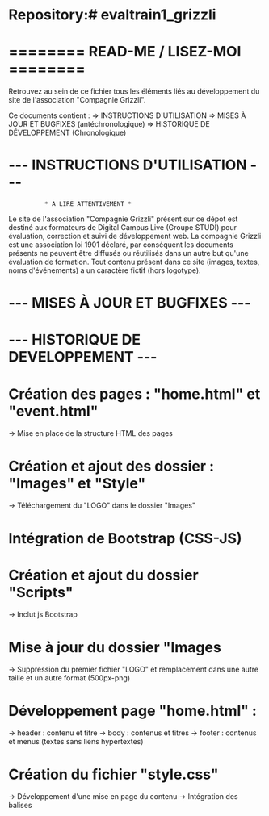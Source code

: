# Repository:# evaltrain1_grizzli

# ======== READ-ME / LISEZ-MOI ======== #

Retrouvez au sein de ce fichier tous les éléments liés au développement du site de l'association "Compagnie Grizzli".

Ce documents contient :
=> INSTRUCTIONS D'UTILISATION
=> MISES À JOUR ET BUGFIXES (antéchronologique)
=> HISTORIQUE DE DÉVELOPPEMENT (Chronologique)

# --- INSTRUCTIONS D'UTILISATION --- #

              * A LIRE ATTENTIVEMENT *

Le site de l'association "Compagnie Grizzli" présent sur ce dépot est destiné aux formateurs de Digital Campus Live (Groupe STUDI) pour évaluation, correction et suivi de développement web. La compagnie Grizzli est une association loi 1901 déclaré, par conséquent les documents présents ne peuvent être diffusés ou réutilisés dans un autre but qu'une évaluation de formation. Tout contenu présent dans ce site (images, textes, noms d'événements) a un caractère fictif (hors logotype). 


# --- MISES À JOUR ET BUGFIXES --- #


# --- HISTORIQUE DE DEVELOPPEMENT  --- #

# Création des pages : "home.html" et "event.html"
 -> Mise en place de la structure HTML des pages

# Création et ajout des dossier : "Images" et "Style"
 -> Téléchargement du "LOGO" dans le dossier "Images"

# Intégration de Bootstrap (CSS-JS) 

# Création et ajout du dossier "Scripts"
-> Inclut js Bootstrap

# Mise à jour du dossier "Images
-> Suppression du premier fichier "LOGO" et remplacement dans une autre taille et un autre format (500px-png)

# Développement page "home.html" :
-> header : contenu et titre
-> body : contenus et titres
-> footer : contenus et menus (textes sans liens hypertextes)

# Création du fichier "style.css"
-> Développement d'une mise en page du contenu
-> Intégration des balises <link>

# 
